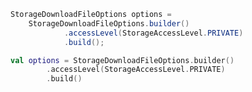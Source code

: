 <amplify-block-switcher>
<amplify-block name="Java">

```java
StorageDownloadFileOptions options =
    StorageDownloadFileOptions.builder()
            .accessLevel(StorageAccessLevel.PRIVATE)
            .build();
```

</amplify-block>
<amplify-block name="Kotlin">

```kotlin
val options = StorageDownloadFileOptions.builder()
        .accessLevel(StorageAccessLevel.PRIVATE)
        .build()
```

</amplify-block>
</amplify-block-switcher>